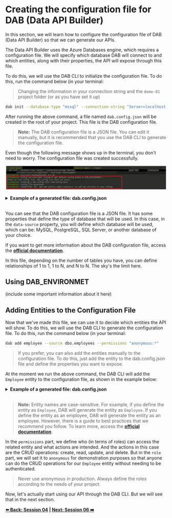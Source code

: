 # Creating the configuration file for DAB (Data API Builder)

In this section, we will learn how to configure the configuration file of DAB (Data API Builder) so that we can generate our APIs.

The Data API Builder uses the Azure Databases engine, which requires a configuration file. We will specify which database DAB will connect to and which entities, along with their properties, the API will expose through this file.

To do this, we will use the DAB CLI to initialize the configuration file. To do this, run the command below (in your terminal:

> Changing the information in your connection string and the `demo-01` project folder (or as you have set it up)

```bash
dab init --database-type "mssql" --connection-string "Server=localhost;Database=<database-name>;User ID=<user>;Password=<password>;TrustServerCertificate=true" --host-mode "Development"
```

After running the above command, a file named `dab.config.json` will be created in the root of your project. This file is the DAB configuration file.

> **Note:** The DAB configuration file is a JSON file. You can edit it manually, but it is recommended that you use the DAB CLI to generate the configuration file.

Even though the following message shows up in the terminal, you don't need to worry. The configuration file was created successfully.

![image-17](./../../workshop-images/image-17.jpg)

<details><summary><b>Example of a generated file: dab.config.json</b></summary>
<br/>

```json
{
  "$schema": "https://github.com/Azure/data-api-builder/releases/download/v{dab-version}/dab.draft.schema.json",
  "data-source": {
    "database-type": "mssql",
    "options": {
      "set-session-context": false
    },
    "connection-string": "Server=localhost;Database=<database-name>;User ID=<user>;Password=<password>;TrustServerCertificate=true"
  },
  "runtime": {
    "rest": {
      "enabled": true,
      "path": "/api"
    },
    "graphql": {
      "allow-introspection": true,
      "enabled": true,
      "path": "/graphql"
    },
    "host": {
      "mode": "development",
      "cors": {
        "origins": [],
        "allow-credentials": false
      },
      "authentication": {
        "provider": "StaticWebApps"
      }
    }
  },
  "entities": {}
}
```

</details>
<br/>

You can see that the DAB configuration file is a JSON file. It has some properties that define the type of database that will be used. In this case, in the `data-source` property, you will define which database will be used, which can be: MySQL, PostgreSQL, SQL Server, or another database of your choice.

If you want to get more information about the DAB configuration file, access the **[official documentation](https://github.com/Azure/data-api-builder/blob/main/docs/configuration-file.md)**.

In this file, depending on the number of tables you have, you can define relationships of 1 to 1, 1 to N, and N to N. The sky's the limit here.

## Using DAB_ENVIRONMET 

(include some important information about it here)

## Adding Entities to the Configuration File

Now that we've made this file, we can use it to decide which entities the API will show. To do this, we will use the DAB CLI to generate the configuration file. To do this, run the command below (in your terminal:

```bash
dab add employee --source dbo.employees --permissions "anonymous:*"
```

> If you prefer, you can also add the entities manually to the configuration file. To do this, just add the entity to the dab.config.json file and define the properties you want to expose.

At the moment we run the above command, the DAB CLI will add the `Employee` entity to the configuration file, as shown in the example below:

<details><summary><b>Example of a generated file: dab.config.json</b></summary>
<br/>

```json
"entities": {
    "Employee": {
      "source": "dbo.employees",
      "permissions": [
        {
          "role": "anonymous",
          "actions": [
            "*"
          ]
        }
      ]
    }
```
</details>
<br/>

> **Note:** Entity names are case-sensitive. For example, if you define the entity as `Employee`, DAB will generate the entity as `Employee`. If you define the entity as an employee, DAB will generate the entity as an employee. However, there is a guide to best practices that we recommend you follow. To learn more, access the **[official documentation](https://github.com/Azure/data-api-builder/blob/main/docs/best-practices.md)**.

In the `permissions` part, we define who (in terms of roles) can access the related entity and what actions are intended. And the actions in this case are the CRUD operations: create, read, update, and delete. But in the `role` part, we will set it to `anonymous` for demonstration purposes so that anyone can do the CRUD operations for our `Employee` entity without needing to be authenticated.

> Never use anonymous in production. Always define the roles according to the needs of your project.

Now, let's actually start using our API through the DAB CLI. But we will see that in the next section.

**[⬅️ Back: Session 04](./04-session.md) | **[Next: Session 06 ➡️](./06-session.md)****
